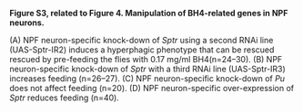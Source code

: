**Figure S3, related to Figure 4. Manipulation of BH4-related genes in NPF neurons.**

(A) NPF neuron-specific knock-down of *Sptr* using a second RNAi line (UAS-Sptr-IR2) induces a hyperphagic phenotype that can be rescued rescued by pre-feeding the flies with 0.17 mg/ml BH4(n=24–30).
(B) NPF neuron-specific knock-down of *Sptr* with a third RNAi line (UAS-Sptr-IR3) increases feeding (n=26–27).
(C) NPF neuron-specific knock-down of *Pu* does not affect feeding (n=20).
(D) NPF neuron-specific over-expression of *Sptr* reduces feeding (n=40).

